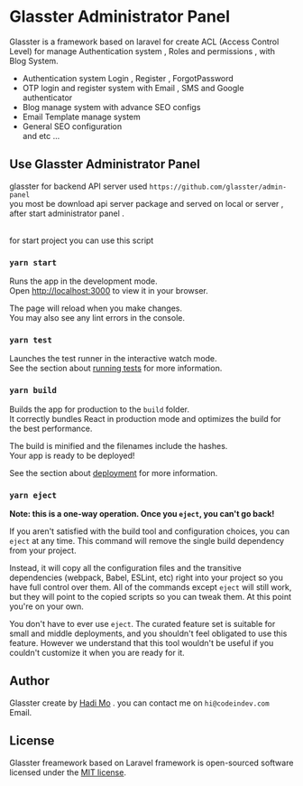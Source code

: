 # Glasster Administrator Panel

Glasster is a framework based on laravel for create ACL (Access Control Level) for manage Authentication system , Roles and permissions , with Blog System.

- Authentication system Login , Register , ForgotPassword
- OTP login and register system with Email , SMS and Google authenticator
- Blog manage system with advance SEO configs
- Email Template manage system
- General SEO configuration <br>
  and etc ...

## Use Glasster Administrator Panel

glasster for backend API server used `https://github.com/glasster/admin-panel` <br>
you most be download api server package and served on local or server , after start administrator panel .

<br>
for start project you can use this script

### `yarn start`

Runs the app in the development mode.\
Open [http://localhost:3000](http://localhost:3000) to view it in your browser.

The page will reload when you make changes.\
You may also see any lint errors in the console.

### `yarn test`

Launches the test runner in the interactive watch mode.\
See the section about [running tests](https://facebook.github.io/create-react-app/docs/running-tests) for more information.

### `yarn build`

Builds the app for production to the `build` folder.\
It correctly bundles React in production mode and optimizes the build for the best performance.

The build is minified and the filenames include the hashes.\
Your app is ready to be deployed!

See the section about [deployment](https://facebook.github.io/create-react-app/docs/deployment) for more information.

### `yarn eject`

**Note: this is a one-way operation. Once you `eject`, you can't go back!**

If you aren't satisfied with the build tool and configuration choices, you can `eject` at any time. This command will remove the single build dependency from your project.

Instead, it will copy all the configuration files and the transitive dependencies (webpack, Babel, ESLint, etc) right into your project so you have full control over them. All of the commands except `eject` will still work, but they will point to the copied scripts so you can tweak them. At this point you're on your own.

You don't have to ever use `eject`. The curated feature set is suitable for small and middle deployments, and you shouldn't feel obligated to use this feature. However we understand that this tool wouldn't be useful if you couldn't customize it when you are ready for it.

## Author

Glasster create by [Hadi Mo](https://codeindev.com) . you can contact me on `hi@codeindev.com` Email.
<br>

## License

Glasster freamework based on Laravel framework is open-sourced software licensed under the [MIT license](https://opensource.org/licenses/MIT).
